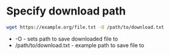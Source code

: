 # Specify download path

```bash
wget https://example.org/file.txt -O /path/to/download.txt
```

- -O - sets path to save downloaded file to
- /path/to/download.txt - example path to save file to
